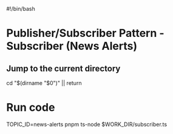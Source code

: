 #!/bin/bash

# Publisher/Subscriber Pattern - Subscriber (News Alerts)

## Jump to the current directory

cd "$(dirname "$0")" || return

# Run code

TOPIC_ID=news-alerts pnpm ts-node $WORK_DIR/subscriber.ts

